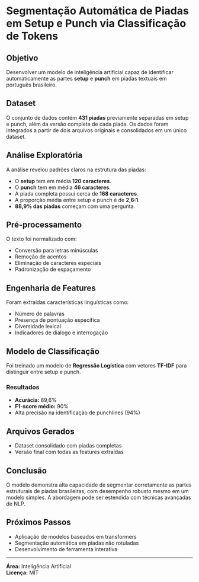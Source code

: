 # Segmentação Automática de Piadas em Setup e Punch via Classificação de Tokens

## Objetivo

Desenvolver um modelo de inteligência artificial capaz de identificar automaticamente as partes **setup** e **punch** em piadas textuais em português brasileiro.

## Dataset

O conjunto de dados contém **431 piadas** previamente separadas em setup e punch, além da versão completa de cada piada. Os dados foram integrados a partir de dois arquivos originais e consolidados em um único dataset.

## Análise Exploratória

A análise revelou padrões claros na estrutura das piadas:

- O **setup** tem em média **120 caracteres**.
- O **punch** tem em média **46 caracteres**.
- A piada completa possui cerca de **168 caracteres**.
- A proporção média entre setup e punch é de **2,6:1**.
- **88,9% das piadas** começam com uma pergunta.

## Pré-processamento

O texto foi normalizado com:
- Conversão para letras minúsculas
- Remoção de acentos
- Eliminação de caracteres especiais
- Padronização de espaçamento

## Engenharia de Features

Foram extraídas características linguísticas como:
- Número de palavras
- Presença de pontuação específica
- Diversidade lexical
- Indicadores de diálogo e interrogação

## Modelo de Classificação

Foi treinado um modelo de **Regressão Logística** com vetores **TF-IDF** para distinguir entre setup e punch.

### Resultados

- **Acurácia:** 89,6%
- **F1-score médio:** 90%
- Alta precisão na identificação de punchlines (94%)

## Arquivos Gerados

- Dataset consolidado com piadas completas
- Versão final com todas as features extraídas

## Conclusão

O modelo demonstra alta capacidade de segmentar corretamente as partes estruturais de piadas brasileiras, com desempenho robusto mesmo em um modelo simples. A abordagem pode ser estendida com técnicas avançadas de NLP.

## Próximos Passos

- Aplicação de modelos baseados em transformers
- Segmentação automática em piadas não rotuladas
- Desenvolvimento de ferramenta interativa

---
**Área:** Inteligência Artificial  
**Licença:** MIT
